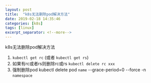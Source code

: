 ```yaml
---
layout: post
title:  "k8s无法删除pod解决方法"
date: 2019-02-18 14:35:46
categories: [k8s]
tags: [linux]
excerpt_separator: <!--more-->
---
```

k8s无法删除pod解决方法
<!--more-->

1. `kubectl get rc` (或者 `kubectl get rs`)
2. 如果有rc或者rs则删除rc或rs 
    `kubectl delete rc xxx`
3. 强制删除pod
    kubectl delete pod `name` --grace-period=0 --force -n `namespace`